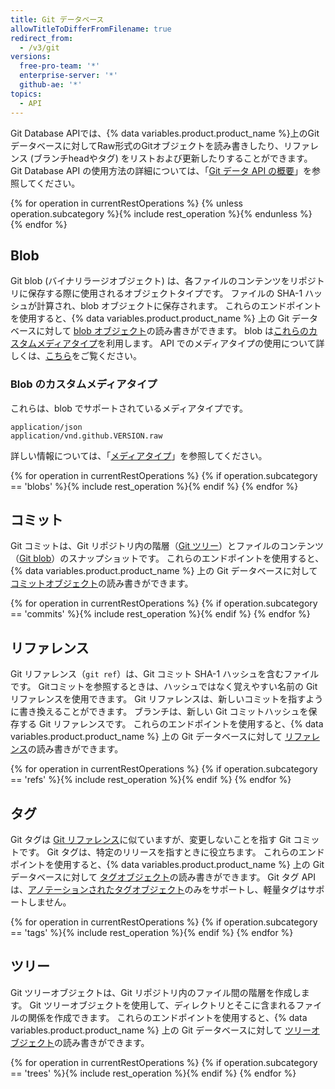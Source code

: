 ```yaml
---
title: Git データベース
allowTitleToDifferFromFilename: true
redirect_from:
  - /v3/git
versions:
  free-pro-team: '*'
  enterprise-server: '*'
  github-ae: '*'
topics:
  - API
---
```


Git Database APIでは、{% data variables.product.product_name %}上のGitデータベースに対してRaw形式のGitオブジェクトを読み書きしたり、リファレンス (ブランチheadやタグ) をリストおよび更新したりすることができます。 Git Database API の使用方法の詳細については、「[Git データ API の概要](/rest/guides/getting-started-with-the-git-database-api)」を参照してください。

{% for operation in currentRestOperations %}
  {% unless operation.subcategory %}{% include rest_operation %}{% endunless %}
{% endfor %}

## Blob

Git blob (バイナリラージオブジェクト) は、各ファイルのコンテンツをリポジトリに保存する際に使用されるオブジェクトタイプです。 ファイルの SHA-1 ハッシュが計算され、blob オブジェクトに保存されます。 これらのエンドポイントを使用すると、{% data variables.product.product_name %} 上の Git データベースに対して [blob オブジェクト](https://git-scm.com/book/en/v1/Git-Internals-Git-Objects)の読み書きができます。 blob は[これらのカスタムメディアタイプ](#custom-media-types-for-blobs)を利用します。 API でのメディアタイプの使用について詳しくは、[こちら](/rest/overview/media-types)をご覧ください。

### Blob のカスタムメディアタイプ

これらは、blob でサポートされているメディアタイプです。

    application/json
    application/vnd.github.VERSION.raw

詳しい情報については、「[メディアタイプ](/rest/overview/media-types)」を参照してください。

{% for operation in currentRestOperations %}
  {% if operation.subcategory == 'blobs' %}{% include rest_operation %}{% endif %}
{% endfor %}

## コミット

Git コミットは、Git リポジトリ内の階層（[Git ツリー](/rest/reference/git#trees)）とファイルのコンテンツ（[Git blob](/rest/reference/git#blobs)）のスナップショットです。 これらのエンドポイントを使用すると、{% data variables.product.product_name %} 上の Git データベースに対して [コミットオブジェクト](https://git-scm.com/book/en/v1/Git-Internals-Git-Objects#Commit-Objects)の読み書きができます。

{% for operation in currentRestOperations %}
  {% if operation.subcategory == 'commits' %}{% include rest_operation %}{% endif %}
{% endfor %}

## リファレンス

Git リファレンス（`git ref`）は、Git コミット SHA-1 ハッシュを含むファイルです。 Gitコミットを参照するときは、ハッシュではなく覚えやすい名前の Git リファレンスを使用できます。 Git リファレンスは、新しいコミットを指すように書き換えることができます。 ブランチは、新しい Git コミットハッシュを保存する Git リファレンスです。 これらのエンドポイントを使用すると、{% data variables.product.product_name %} 上の Git データベースに対して [リファレンス](https://git-scm.com/book/en/v1/Git-Internals-Git-References)の読み書きができます。

{% for operation in currentRestOperations %}
  {% if operation.subcategory == 'refs' %}{% include rest_operation %}{% endif %}
{% endfor %}

## タグ

Git タグは [Git リファレンス](/rest/reference/git#refs)に似ていますが、変更しないことを指す Git コミットです。 Git タグは、特定のリリースを指すときに役立ちます。 これらのエンドポイントを使用すると、{% data variables.product.product_name %} 上の Git データベースに対して [タグオブジェクト](https://git-scm.com/book/en/v1/Git-Internals-Git-References#Tags)の読み書きができます。 Git タグ API は、[アノテーションされたタグオブジェクト](https://git-scm.com/book/en/v1/Git-Internals-Git-References#Tags)のみをサポートし、軽量タグはサポートしません。

{% for operation in currentRestOperations %}
  {% if operation.subcategory == 'tags' %}{% include rest_operation %}{% endif %}
{% endfor %}

## ツリー

Git ツリーオブジェクトは、Git リポジトリ内のファイル間の階層を作成します。 Git ツリーオブジェクトを使用して、ディレクトリとそこに含まれるファイルの関係を作成できます。 これらのエンドポイントを使用すると、{% data variables.product.product_name %} 上の Git データベースに対して [ツリーオブジェクト](https://git-scm.com/book/en/v1/Git-Internals-Git-Objects#Tree-Objects)の読み書きができます。

{% for operation in currentRestOperations %}
  {% if operation.subcategory == 'trees' %}{% include rest_operation %}{% endif %}
{% endfor %}
